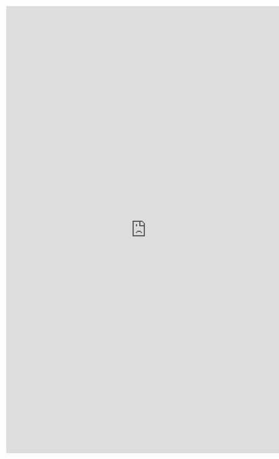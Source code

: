 <iframe width="750" height="1200" src="https://datastudio.google.com/reporting/e4d3ba67-d875-48ab-a4ae-651767d7704d" frameborder="0" style="border:0" allowfullscreen></iframe>
